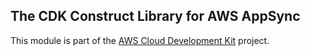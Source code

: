 ## The CDK Construct Library for AWS AppSync
This module is part of the [AWS Cloud Development Kit](https://github.com/awslabs/aws-cdk) project.
